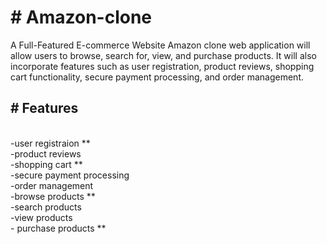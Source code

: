 <h1>
# Amazon-clone 
</h1>
A Full-Featured E-commerce Website Amazon clone web application
will allow users to browse, search for, view, and purchase products. It will also
incorporate features such as user registration, product reviews, shopping cart
functionality, secure payment processing, and order management.
<h2>
# Features
</h2>
</br>
-user registraion **
</br>
-product reviews
</br>
-shopping cart **
</br>
-secure payment processing
</br>
-order management
</br>
-browse products  **
</br>
-search products
</br>
-view products
</br>
- purchase products **

